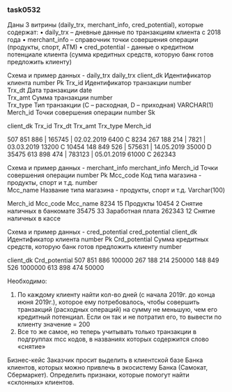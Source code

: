 
### task0532

Даны 3 витрины (daily_trx, merchant_info, cred_potential), которые содержат:
• daily_trx – дневные данные по транзакциям клиента с 2018 года
• merchant_info – справочник точки совершения операции (продукты, спорт, АТМ)
• cred_potential - данные о кредитном потенциале клиента (сумма кредитных средств, которую банк готов предложить клиенту)

Схема и пример данных - daily_trx
daily_trx
client_dk	Идентификатор клиента	number	Pk
Trx_id	Идентификатор транзакции	number	
Trx_dt	Дата транзакции	date	
Trx_amt	Сумма транзакции	number	
Trx_type	Тип транзакции (C – расходная, D – приходная)	VARCHAR(1)	
Merch_id	Точки совершения операции	number	Sk

client_dk	Trx_id	Trx_dt	Trx_amt	Trx_type	Merch_id

507 851 886 | 165745 | 02.02.2019	6400	C	8234
267 188 214 | 7821   | 03.03.2019	13200	C	10454
148 849 526 | 575631 | 14.05.2019	35000	D	35475
613 898 474 | 783123 | 05.01.2019	61000	C	262343

Схема и пример данных  - merchant_info
merchant_info
Merch_id	Точки совершения операции	number	Pk
Mcc_code	Код типа магазина -  продукты, спорт и т.д.	number	
Mcc_name	Название типа магазина -  продукты, спорт и т.д.	Varchar(100)	

Merch_id	Mcc_code	Mcc_name
8234	15	Продукты
10454	2	Снятие наличных в банкомате
35475	33	Заработная плата
262343	12	Снятие наличных в кассе

Схема и пример данных  - cred_potential
cred_potential
client_dk	Идентификатор клиента	number	Pk
Crd_potential	Сумма кредитных средств, которую банк готов предложить клиенту	number	

client_dk	Crd_potential
507 851 886	100000
267 188 214	250000
148 849 526	1000000
613 898 474	50000


Необходимо:
1)	По каждому клиенту найти кол-во дней (с начала 2019г. до конца июня 2019г.), которое ему потребовалось, чтобы совершить транзакций (расходных операций) на сумму не меньшую, чем его кредитный потенциал. Если он так и не потратил его, то вывести по клиенту значение = 200
2)	Все то же самое, но теперь учитывать только транзакции в подгруппах mcc кодов, в названиях которых содержится слово «снятие»

Бизнес-кейс
Заказчик просит выделить в клиентской базе Банка клиентов, которых можно привлечь в экосистему Банка (Самокат, Сбермаркет). 
Определить  признаки, которые помогут найти «склонных» клиентов.
